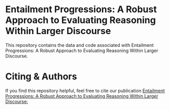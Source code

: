 # Entailment Progressions: A Robust Approach to Evaluating Reasoning Within Larger Discourse

This repository contains the data and code associated with Entailment Progressions: A Robust Approach to Evaluating Reasoning Within Larger Discourse.

# Citing & Authors
If you find this repository helpful, feel free to cite our publication [Entailment Progressions: A Robust Approach to Evaluating Reasoning Within Larger Discourse:](https://www.)

